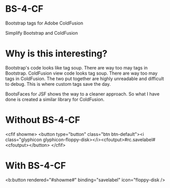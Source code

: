 # BS-4-CF
Bootstrap tags for Adobe ColdFusion


Simplify Bootstrap and ColdFusion


# Why is this interesting?


Bootstrap's code looks like tag soup. There are way too may </div> tags in Bootstrap. ColdFusion view code looks tag soup. There are way too may </cfif> tags in ColdFusion. 
The two put together are highly unreadable and difficult to debug. This is where custom tags save the day.

BootsFaces for JSF shows the way to a cleaner approach. So what I have done is created a similar library for ColdFusion.


# Without BS-4-CF
&lt;cfif showme&gt;	
     &lt;button type=&quot;button&quot; class=&quot;btn btn-default&quot;&gt;&lt;i class=&quot;glyphicon glyphicon-floppy-disk&gt;&lt;/i&gt;&lt;cfoutput&gt;#rc.savelabel#&lt;cfoutput&gt;&lt;/button&gt;
&lt;/cfif&gt;	
	


# With BS-4-CF

&lt;b:button rendered=&quot;#showme#&quot; binding=&quot;savelabel&quot; icon=&quot;floppy-disk /&gt;	





